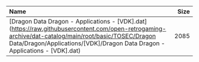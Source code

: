 |Name|Size|
|:---|---:|
|[Dragon Data Dragon - Applications - [VDK].dat](https://raw.githubusercontent.com/open-retrogaming-archive/dat-catalog/main/root/basic/TOSEC/Dragon Data/Dragon/Applications/[VDK]/Dragon Data Dragon - Applications - [VDK].dat)|2085|
